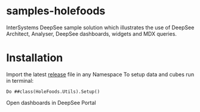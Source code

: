 # samples-holefoods
InterSystems DeepSee sample solution which illustrates the use of DeepSee Architect, Analyser, DeepSee dashboards, widgets and MDX queries.
# Installation
Import the latest [release](https://github.com/intersystems-community/samples-deepsee-holefoods/releases) file in any Namespace
To setup data and cubes run in terminal:
```
Do ##class(HoleFoods.Utils).Setup()
```
Open dashboards in DeepSee Portal
